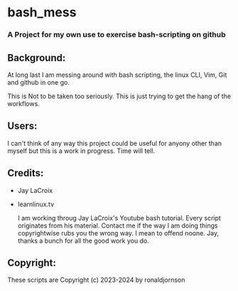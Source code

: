# bash_mess

### A Project for my own use to exercise bash-scripting on github


## Background:

  At long last I am messing around with bash scripting, the linux CLI, Vim, Git and github in one go.

This is Not to be taken too seriously. This is just trying to get the hang of the workflows.


## Users:

  I can't think of any way this project could be useful for anyony other than myself but this is a work in progress. Time will tell.

## Credits:

* Jay LaCroix
* learnlinux.tv

  I am working throug Jay LaCroix's Youtube bash tutorial. Every script originates from his material. Contact me if the way I am doing things copyrightwise rubs you the wrong way. I mean to offend noone. Jay, thanks a bunch for all the good work you do.

## Copyright:

  These scripts are Copyright (c) 2023-2024 by ronaldjornson
